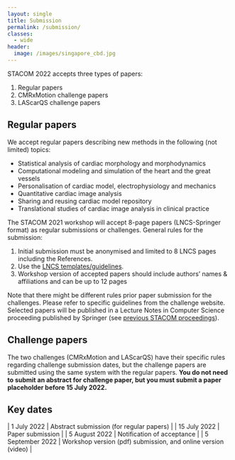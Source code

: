 ```yaml
---
layout: single
title: Submission
permalink: /submission/
classes:
  - wide
header:
  image: /images/singapore_cbd.jpg
---
```


STACOM 2022 accepts three types of papers:

1. Regular papers
2. CMRxMotion challenge papers
3. LAScarQS challenge papers

## Regular papers

We accept regular papers describing new methods in the following (not limited) topics:

* Statistical analysis of cardiac morphology and morphodynamics
* Computational modeling and simulation of the heart and the great vessels
* Personalisation of cardiac model, electrophysiology and mechanics
* Quantitative cardiac image analysis
* Sharing and reusing cardiac model repository
* Translational studies of cardiac image analysis in clinical practice

The STACOM 2021 workshop will accept 8-page papers (LNCS-Springer format) as regular submissions or challenges. General rules for the submission:

1. Initial submission must be anonymised and limited to 8 LNCS pages including the References.
2. Use the [LNCS templates/guidelines](http://www.springer.com/gp/computer-science/lncs/conference-proceedings-guidelines).
3. Workshop version of accepted papers should include authors’ names & affiliations and can be up to 12 pages

Note that there might be different rules prior paper submission for the challenges. Please refer to specific guidelines from the challenge website. Selected papers will be published in a Lecture Notes in Computer Science proceeding published by Springer (see [previous STACOM proceedings](http://stacom.cardiacatlas.org/)).

## Challenge papers

The two challenges (CMRxMotion and LAScarQS) have their specific rules regarding challenge submission dates, but the challenge papers are submitted using the same system with the regular papers. **You do not need to submit an abstract for challenge paper, but you must submit a paper placeholder before 15 July 2022.**

## Key dates

| 1 July 2022 | Abstract submission (for regular papers) |
| 15 July 2022 | Paper submission |
| 5 August 2022 | Notification of acceptance |
| 5 September 2022 | Workshop version (pdf) submission, and online version (video) |
